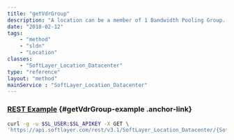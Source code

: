 ```yaml
---
title: "getVdrGroup"
description: "A location can be a member of 1 Bandwidth Pooling Group. This will show which group to which a location belongs."
date: "2018-02-12"
tags:
    - "method"
    - "sldn"
    - "Location"
classes:
    - "SoftLayer_Location_Datacenter"
type: "reference"
layout: "method"
mainService : "SoftLayer_Location_Datacenter"
---
```


### [REST Example](#getVdrGroup-example) <a href="/article/rest/"><i class="fas fa-question"></i></a> {#getVdrGroup-example .anchor-link} 
```bash
curl -g -u $SL_USER:$SL_APIKEY -X GET \
'https://api.softlayer.com/rest/v3.1/SoftLayer_Location_Datacenter/{SoftLayer_Location_DatacenterID}/getVdrGroup'
```
